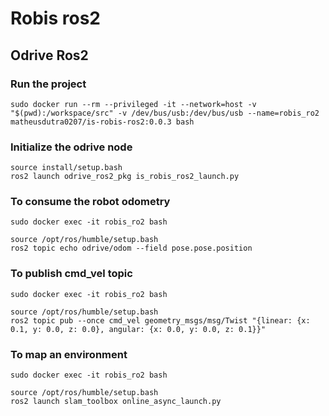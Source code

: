 # Robis ros2

## Odrive Ros2

### Run the project
```
sudo docker run --rm --privileged -it --network=host -v "$(pwd):/workspace/src" -v /dev/bus/usb:/dev/bus/usb --name=robis_ro2 matheusdutra0207/is-robis-ros2:0.0.3 bash
```

### Initialize the odrive node
```
source install/setup.bash
ros2 launch odrive_ros2_pkg is_robis_ros2_launch.py
```
### To consume the robot odometry 

```
sudo docker exec -it robis_ro2 bash
```

```
source /opt/ros/humble/setup.bash
ros2 topic echo odrive/odom --field pose.pose.position
```
### To publish cmd_vel topic

```
sudo docker exec -it robis_ro2 bash
```

```
source /opt/ros/humble/setup.bash
ros2 topic pub --once cmd_vel geometry_msgs/msg/Twist "{linear: {x: 0.1, y: 0.0, z: 0.0}, angular: {x: 0.0, y: 0.0, z: 0.1}}"
```

### To map an environment

```
sudo docker exec -it robis_ro2 bash
```

```
source /opt/ros/humble/setup.bash
ros2 launch slam_toolbox online_async_launch.py
```


